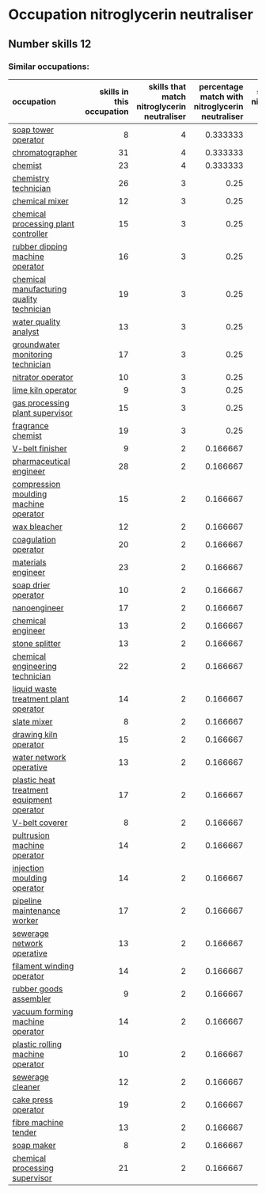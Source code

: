 # Occupation nitroglycerin neutraliser
## Number skills 12
### Similar occupations:
| occupation                                                                                |   skills in this occupation |   skills that match nitroglycerin neutraliser |   percentage match with nitroglycerin neutraliser |   skills not in nitroglycerin neutraliser |
|:------------------------------------------------------------------------------------------|----------------------------:|----------------------------------------------:|--------------------------------------------------:|------------------------------------------:|
| [soap tower operator](soap_tower_operator.md)                                             |                           8 |                                             4 |                                          0.333333 |                                         4 |
| [chromatographer](chromatographer.md)                                                     |                          31 |                                             4 |                                          0.333333 |                                        27 |
| [chemist](chemist.md)                                                                     |                          23 |                                             4 |                                          0.333333 |                                        19 |
| [chemistry technician](chemistry_technician.md)                                           |                          26 |                                             3 |                                          0.25     |                                        23 |
| [chemical mixer](chemical_mixer.md)                                                       |                          12 |                                             3 |                                          0.25     |                                         9 |
| [chemical processing plant controller](chemical_processing_plant_controller.md)           |                          15 |                                             3 |                                          0.25     |                                        12 |
| [rubber dipping machine operator](rubber_dipping_machine_operator.md)                     |                          16 |                                             3 |                                          0.25     |                                        13 |
| [chemical manufacturing quality technician](chemical_manufacturing_quality_technician.md) |                          19 |                                             3 |                                          0.25     |                                        16 |
| [water quality analyst](water_quality_analyst.md)                                         |                          13 |                                             3 |                                          0.25     |                                        10 |
| [groundwater monitoring technician](groundwater_monitoring_technician.md)                 |                          17 |                                             3 |                                          0.25     |                                        14 |
| [nitrator operator](nitrator_operator.md)                                                 |                          10 |                                             3 |                                          0.25     |                                         7 |
| [lime kiln operator](lime_kiln_operator.md)                                               |                           9 |                                             3 |                                          0.25     |                                         6 |
| [gas processing plant supervisor](gas_processing_plant_supervisor.md)                     |                          15 |                                             3 |                                          0.25     |                                        12 |
| [fragrance chemist](fragrance_chemist.md)                                                 |                          19 |                                             3 |                                          0.25     |                                        16 |
| [V-belt finisher](V-belt_finisher.md)                                                     |                           9 |                                             2 |                                          0.166667 |                                         7 |
| [pharmaceutical engineer](pharmaceutical_engineer.md)                                     |                          28 |                                             2 |                                          0.166667 |                                        26 |
| [compression moulding machine operator](compression_moulding_machine_operator.md)         |                          15 |                                             2 |                                          0.166667 |                                        13 |
| [wax bleacher](wax_bleacher.md)                                                           |                          12 |                                             2 |                                          0.166667 |                                        10 |
| [coagulation operator](coagulation_operator.md)                                           |                          20 |                                             2 |                                          0.166667 |                                        18 |
| [materials engineer](materials_engineer.md)                                               |                          23 |                                             2 |                                          0.166667 |                                        21 |
| [soap drier operator](soap_drier_operator.md)                                             |                          10 |                                             2 |                                          0.166667 |                                         8 |
| [nanoengineer](nanoengineer.md)                                                           |                          17 |                                             2 |                                          0.166667 |                                        15 |
| [chemical engineer](chemical_engineer.md)                                                 |                          13 |                                             2 |                                          0.166667 |                                        11 |
| [stone splitter](stone_splitter.md)                                                       |                          13 |                                             2 |                                          0.166667 |                                        11 |
| [chemical engineering technician](chemical_engineering_technician.md)                     |                          22 |                                             2 |                                          0.166667 |                                        20 |
| [liquid waste treatment plant operator](liquid_waste_treatment_plant_operator.md)         |                          14 |                                             2 |                                          0.166667 |                                        12 |
| [slate mixer](slate_mixer.md)                                                             |                           8 |                                             2 |                                          0.166667 |                                         6 |
| [drawing kiln operator](drawing_kiln_operator.md)                                         |                          15 |                                             2 |                                          0.166667 |                                        13 |
| [water network operative](water_network_operative.md)                                     |                          13 |                                             2 |                                          0.166667 |                                        11 |
| [plastic heat treatment equipment operator](plastic_heat_treatment_equipment_operator.md) |                          17 |                                             2 |                                          0.166667 |                                        15 |
| [V-belt coverer](V-belt_coverer.md)                                                       |                           8 |                                             2 |                                          0.166667 |                                         6 |
| [pultrusion machine operator](pultrusion_machine_operator.md)                             |                          14 |                                             2 |                                          0.166667 |                                        12 |
| [injection moulding operator](injection_moulding_operator.md)                             |                          14 |                                             2 |                                          0.166667 |                                        12 |
| [pipeline maintenance worker](pipeline_maintenance_worker.md)                             |                          17 |                                             2 |                                          0.166667 |                                        15 |
| [sewerage network operative](sewerage_network_operative.md)                               |                          13 |                                             2 |                                          0.166667 |                                        11 |
| [filament winding operator](filament_winding_operator.md)                                 |                          14 |                                             2 |                                          0.166667 |                                        12 |
| [rubber goods assembler](rubber_goods_assembler.md)                                       |                           9 |                                             2 |                                          0.166667 |                                         7 |
| [vacuum forming machine operator](vacuum_forming_machine_operator.md)                     |                          14 |                                             2 |                                          0.166667 |                                        12 |
| [plastic rolling machine operator](plastic_rolling_machine_operator.md)                   |                          10 |                                             2 |                                          0.166667 |                                         8 |
| [sewerage cleaner](sewerage_cleaner.md)                                                   |                          12 |                                             2 |                                          0.166667 |                                        10 |
| [cake press operator](cake_press_operator.md)                                             |                          19 |                                             2 |                                          0.166667 |                                        17 |
| [fibre machine tender](fibre_machine_tender.md)                                           |                          13 |                                             2 |                                          0.166667 |                                        11 |
| [soap maker](soap_maker.md)                                                               |                           8 |                                             2 |                                          0.166667 |                                         6 |
| [chemical processing supervisor](chemical_processing_supervisor.md)                       |                          21 |                                             2 |                                          0.166667 |                                        19 |
